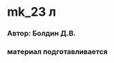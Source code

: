 # mk_23 л

### Автор: Болдин Д.В.
### материал подготавливается 



<!--  <!--- Comments 
 1)_ ctrl+ ё - для открытия терминала  
 2) Язык маркдаун - язак разметки 
 для создание прошивки нужен кросс компилятор 
 arm-none-eabi-g++^C
  <!--- Comments 
 1)_ ctrl+ ё - для открытия терминала  
 2) Язык маркдаун - язак разметки 
 для создание прошивки нужен кросс компилятор 
 arm-none-eabi-g++^C
 arm- архитектура процсессора 
 none-отсутствие системы 
 g++- 
   arm
    git --version---система контроля версий 
    cmake --version--- система сборки
    make --version---
    arm-none-eabi-g++ --version
    cd-chanche directory
    cd 133/mk/1 ---для создания пар
    git config user.name "Болдин Дмитрий 133 "---  для созданяи репризитория.
     git log--- показывает историю комитов в терминале

     git log --oneline--- для краткой запипси 
     git checkout--- для получения чего-то из хранилища(всё что было отслежино b сохранено)
     git checkout main --- для отката на самую последнюю точку 

     ---1)Папка  (ctrl+h для открытия скрытых папок- где есть репризиторйи)
      |
      |
      |
     add"+"-ик возле файла
      |
      |
      |  
      V   
     ---2)ИНдекс(stage)
      |
      |
      |
    commit
      |
      |
      | 
      V
     ---3)РЕпризиторий хранение стории папок 
    НУжно 2действ
       1) мы просим ситему и просим создать о том какие 
          

    
    

    
 3) >
 3) >

git clone (пишим адресс ) - для клонирования  